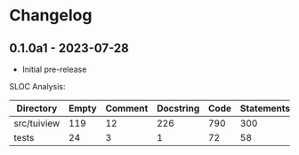 # Changelog

## 0.1.0a1 - 2023-07-28

- Initial pre-release

SLOC Analysis:

| Directory   |   Empty |   Comment |   Docstring |   Code |   Statements |
|-------------|---------|-----------|-------------|--------|--------------|
| src/tuiview |     119 |        12 |         226 |    790 |          300 |
| tests       |      24 |         3 |           1 |     72 |           58 |
